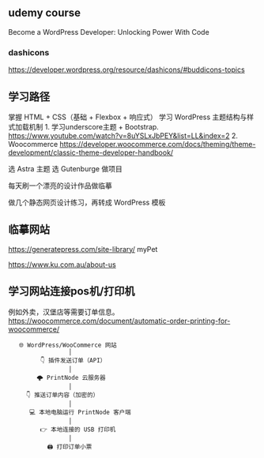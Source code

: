 
## udemy course
Become a WordPress Developer: Unlocking Power With Code

### dashicons
https://developer.wordpress.org/resource/dashicons/#buddicons-topics


## 学习路径
掌握 HTML + CSS（基础 + Flexbox + 响应式）
学习 WordPress 主题结构与样式加载机制
    1. 学习underscore主题 + Bootstrap.
        https://www.youtube.com/watch?v=8uYSLxJbPEY&list=LL&index=2
    2. Woocommerce
        https://developer.woocommerce.com/docs/theming/theme-development/classic-theme-developer-handbook/
        
 
选 Astra 主题
选 Gutenburge 做项目

每天刷一个漂亮的设计作品做临摹

做几个静态网页设计练习，再转成 WordPress 模板

## 临摹网站
https://generatepress.com/site-library/
myPet

https://www.ku.com.au/about-us


## 学习网站连接pos机/打印机
例如外卖，汉堡店等需要订单信息。  
https://woocommerce.com/document/automatic-order-printing-for-woocommerce/  

       🌐 WordPress/WooCommerce 网站
                     │
             👇 插件发送订单（API）
                     │
            🌩️ PrintNode 云服务器
                     │
         👇 推送订单内容（加密的）
                     │
          💻 本地电脑运行 PrintNode 客户端
                     │
             👉 本地连接的 USB 打印机
                     │
               🖨️ 打印订单小票


